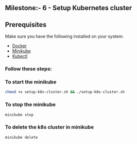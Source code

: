 ## Milestone:-  6 - Setup Kubernetes cluster


## Prerequisites


Make sure you have the following installed on your system:

- [Docker](https://www.docker.com/products/docker-desktop/)
- [Minikube](https://minikube.sigs.k8s.io/docs/start/?arch=%2Flinux%2Fx86-64%2Fstable%2Fdebian+package)
- [Kubectl](https://kubernetes.io/docs/tasks/tools/)



### Follow these steps:


### To start the minikube
```bash
chmod +x setup-k8s-cluster.sh && ./setup-k8s-cluster.sh
```

### To stop the minikube
```bash
minikube stop
```

### To delete the k8s cluster in minikube
```bash
minikube delete
```